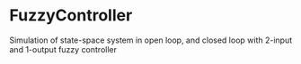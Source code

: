 # FuzzyController
Simulation of state-space system in open loop, and closed loop with 2-input and 1-output fuzzy controller
